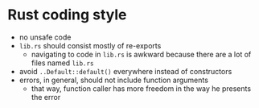 # Rust coding style

- no unsafe code
- `lib.rs` should consist mostly of re-exports
  - navigating to code in `lib.rs` is awkward because there are a lot of files named `lib.rs`
- avoid `..Default::default()` everywhere instead of constructors
- errors, in general, should not include function arguments
  - that way, function caller has more freedom in the way he presents the error
